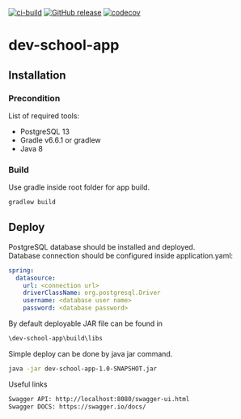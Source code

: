 [![ci-build](https://github.com/to4kin/dev-school-app/actions/workflows/ci-build.yml/badge.svg?branch=master)](https://github.com/to4kin/dev-school-app/actions/workflows/ci-build.yml)
[![GitHub release](https://img.shields.io/github/release/to4kin/dev-school-app.svg)](https://GitHub.com/to4kin/dev-school-app/releases/)
[![codecov](https://codecov.io/gh/to4kin/dev-school-app/branch/master/graph/badge.svg?token=HP43OLNAVJ)](https://codecov.io/gh/to4kin/dev-school-app)

# dev-school-app

## Installation
### Precondition
List of required tools:
<ul>
    <li>PostgreSQL 13</li>
    <li>Gradle v6.6.1 or gradlew</li>
    <li>Java 8</li>
</ul>

### Build

Use gradle inside root folder for app build.

```bash
gradlew build
```

## Deploy

PostgreSQL database should be installed and deployed.<br>
Database connection should be configured inside application.yaml:
```yaml
spring:
  datasource:
    url: <connection url>
    driverClassName: org.postgresql.Driver
    username: <database user name>
    password: <database password>
```

By default deployable JAR file can be found in
```bash
\dev-school-app\build\libs
```

Simple deploy can be done by java jar command.
```bash
java -jar dev-school-app-1.0-SNAPSHOT.jar
```

Useful links
```bash
Swagger API: http://localhost:8080/swagger-ui.html
Swagger DOCS: https://swagger.io/docs/
```